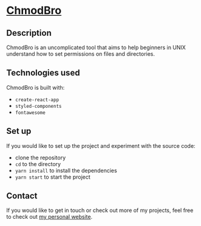 # [ChmodBro](http://giotiskl.github.io/chmodbro)
## Description
ChmodBro is an uncomplicated tool that aims to help beginners in UNIX understand how to set permissions on files and directories.

## Technologies used
ChmodBro is built with:
* `create-react-app`
* `styled-components`
* `fontawesome`

## Set up
If you would like to set up the project and experiment with the source code:
* clone the repository
* `cd` to the directory
* `yarn install` to install the dependencies
* `yarn start` to start the project

## Contact
If you would like to get in touch or check out more of my projects, feel free to check out [my personal website](http://yiotis.net).